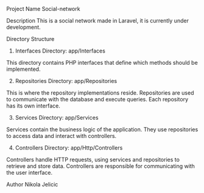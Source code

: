 Project Name
Social-network

Description
This is a social network made in Laravel, it is currently under development.

Directory Structure

1. Interfaces
Directory: app/Interfaces

This directory contains PHP interfaces that define which methods should be implemented.

2. Repositories
Directory: app/Repositories

This is where the repository implementations reside. Repositories are used to communicate with the database and execute queries. Each repository has its own interface.

3. Services
Directory: app/Services

Services contain the business logic of the application. They use repositories to access data and interact with controllers.

4. Controllers
Directory: app/Http/Controllers

Controllers handle HTTP requests, using services and repositories to retrieve and store data. Controllers are responsible for communicating with the user interface.

Author
Nikola Jelicic
